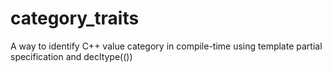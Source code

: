 # category_traits
A way to identify C++ value category in compile-time using template partial specification and decltype(())
